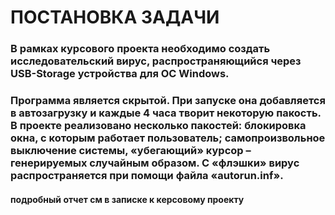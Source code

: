 # ПОСТАНОВКА ЗАДАЧИ
### В рамках курсового проекта необходимо создать исследовательский вирус, распространяющийся через USB-Storage устройства для ОС Windows.
### Программа является скрытой. При запуске она добавляется в автозагрузку и каждые 4 часа творит некоторую пакость. В проекте реализовано несколько пакостей: блокировка окна, с которым работает пользователь; самопроизвольное выключение системы, «убегающий» курсор – генерируемых случайным образом. С «флэшки» вирус распространяется при помощи файла «autorun.inf».

#### подробный отчет см в записке к керсовому проекту
